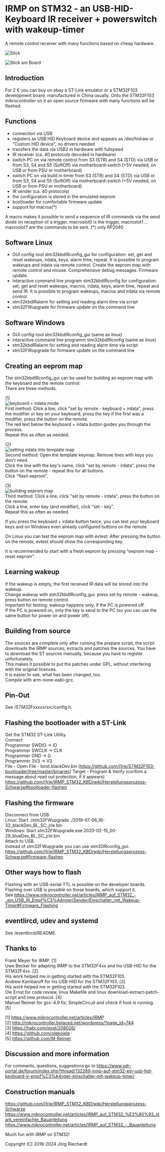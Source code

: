 # IRMP on STM32 - an USB-HID-Keyboard IR receiver + powerswitch with wakeup-timer

A remote control receiver with many functions based on cheap hardware.

![Stick](https://raw.githubusercontent.com/wiki/j1rie/IRMP_STM32_KBD/images/Stick.jpg)
  
![Stick am Board](https://raw.githubusercontent.com/wiki/j1rie/IRMP_STM32_KBD/images/Stick_am_Board.jpg)
 
## Introduction
For 2 € you can buy on ebay a ST-Link emulator or a STM32F103 development board, manufactured in China usually. Onto the STM32F103 mikrocontroller on it an open source firmware with many functions will be flashed.

## Functions
* connection via USB 
* registers as USB HID Keyboard device *and* appears as /dev/hidraw or "Custom HID device", no drivers needed
* transfers the data via USB2 in hardware with fullspeed 
* IR receiver (ca. 40 protocols decoded in hardware) 
* switch PC on via remote control from S3 (STR) and S4 (STD) via USB or from S3, S4 and S5 (SoftOff) via motherboard-switch (+5V needed, on USB or from PSU or motherboard) 
* switch PC on via build in timer from S3 (STR) and S4 (STD) via USB or from S3, S4 and S5 (SoftOff) via motherboard-switch (+5V needed, on USB or from PSU or motherboard) 
* IR sender (ca. 40 protocols) 
* the configuration is stored in the emulated eeprom
* bootloader for comfortable firmware update
* support for macros(*) 

A macro makes it possible to send a sequence of IR commands via the send diode on reception of a trigger.
 macroslot0 is the trigger, macroslot1 … macroslot7 are the commands to be sent.
(*) only RP2040

## Software Linux
* GUI config-tool stm32kbdIRconfig_gui for configuration: set, get and reset wakeups, irdata, keys, alarm time, repeat. It is possible to program wakeups and irdata via remote control. Create the eeprom map with remote control and mouse. Comprehensive debug messages. Firmware update.
* interactive command line program stm32kbdIRconfig for configuration: set, get and reset wakeups, macros, irdata, keys, alarm time, repeat and  send IR. It is possible to program wakeups, macros and irdata via remote control.
* stm32kbdIRalarm for setting and reading alarm time via script
* stm32FWupgrade for firmware update on the command line

## Software Windows
* GUI config-tool stm32kbdIRconfig_gui (same as linux)
* interactive command line programm stm32kbdIRconfig (same as linux)
* stm32kbdIRalarm for setting and reading alarm time via script
* stm32FWupgrade for firmware update on the command line

## Creating an eeprom map
The stm32kbdIRconfig_gui can be used for building an eeprom map with the keyboard and the remote control.  
There are three methods.  
  
(1)  
![keyboard + irdata mode](https://raw.githubusercontent.com/wiki/j1rie/IRMP_STM32_KBD/images/keyboard+irdata_mode.jpg)  
First method: Click a line, click "set by remote - keyboard + irdata", press the modifier or key on your keyboard, press the key if the first was a modifier, press the button on the remote.  
The red text below the keyboard + irdata button guides you through the process.  
Repeat this as often as needed.  
  
(2)  
![setting irdata into template map](https://raw.githubusercontent.com/wiki/j1rie/IRMP_STM32_KBD/images/setting_irdata_into_template_map.jpg)   
Second method: Open the template keymap. Remove lines with keys you don't need.  
Click the line with the key's name, click "set by remote - irdata", press the button on the remote - repeat this for all buttons.  
Click "flash eeprom".  
  
(3)  
![building eeprom map](https://raw.githubusercontent.com/wiki/j1rie/IRMP_STM32_KBD/images/building_eeprom_map.jpg)  
Third method: Click a line, click "set by remote - irdata", press the button on the remote.  
Click a line, enter key (and modifier), click "set - key".  
Repeat this as often as needed.  

If you press the keyboard + irdata-button twice, you can test your keyboard keys and on Windows even already configured buttons on the remote.  

On Linux you can test the eeprom map with evtest: After pressing the button on the remote, evtest should show the corresponding key.

It is recommended to start with a fresh eeprom by pressing "eeprom map - reset eeprom".

## Learning wakeup
If the wakeup is empty, the first received IR data will be stored into the wakeup.  
Change wakeup with stm32kbdIRconfig_gui: press set by remote - wakeup, press button on remote control.  
Important for testing: wakeup happens only, if the PC is powered off.  
If the PC is powered on, only the key is send to the PC (so you can use the same button for power on and power off).  

## Building from source
The sources are complete only after running the prepare script, the script downloads the IRMP sources, extracts and patches the sources. You have to download the ST sources manually, because you have to register unfortunately.  
This makes it possible to put the patches under GPL, without interfering with the original licences.  
It is easier to see, what has been changed, too.  
Compile with arm-none-eabi-gcc.  

## Pin-Out
See /STM32Fxxxxx/src/config.h.

## Flashing the bootloader with a ST-Link
Get the STM32 ST-Link Utility.  
Connect  
Programmer SWDIO -> IO  
Programmer SWCLK -> CLK  
Programmer GND -> G  
Programmer 3V3 -> V3  
File - Open File - boot.blackDev.bin (https://github.com/j1rie/STM32F103-bootloader/tree/master/binaries)
Target - Program & Verify (confirm a message about read out protection, if it appears)  
https://github.com/j1rie/IRMP_STM32_KBD/wiki/Herstellungsprozess-Schwarze#bootloader-flashen  

## Flashing the firmware
Disconnect from USB.  
Linux: Start ./stm32FWupgrade ./2019-07-06_16-32_blackDev_BL_SC_jrie.bin  
Windows: Start stm32FWupgrade.exe 2020-02-15_00-29_blueDev_BL_SC_jrie.bin  
Attach to USB.  
Instead of stm32FWupgrade you can use stm32IRconfig_gui.  
https://github.com/j1rie/IRMP_STM32_KBD/wiki/Herstellungsprozess-Schwarze#firmware-flashen  

## Other ways how to flash
Flashing with an USB-serial-TTL is possible on the developer boards.  
Flashing over USB is possible on those boards, which support it.  
See https://www.mikrocontroller.net/articles/IRMP_auf_STM32_-_ein_USB_IR_Empf%C3%A4nger/Sender/Einschalter_mit_Wakeup-Timer#Firmware_Flashing  

## eventlircd, udev and systemd
See /eventlircd/README.

## Thanks to
Frank Meyer for IRMP. [1]  
Uwe Becker for adapting IRMP to the STM32F4xx and his USB-HID for the STM32F4xx. [2]  
His work helped me in getting started with the STM32F105.  
Andrew Kambaroff for his USB-HID for the STM32F103. [3]  
His work helped me in getting started with the STM32F103.  
Ole Ernst for code review, linux Makefile and linux download-extract-patch-script and new protocol. [4]  
Manuel Reimer for gcc-4.9 fix, SimpleCircuit and check if host is running. [5]  

[1] https://www.mikrocontroller.net/articles/IRMP  
[2] http://mikrocontroller.bplaced.net/wordpress/?page_id=744  
[3] https://habr.com/post/208026/  
[4] https://github.com/olebowle  
[5] https://github.com/M-Reimer  

## Discussion and more information
For comments, questions, suggestions go to https://www.vdr-portal.de/forum/index.php?thread/132289-irmp-auf-stm32-ein-usb-hid-keyboard-ir-empf%C3%A4nger-einschalter-mit-wakeup-timer/

## Construction manuals
https://github.com/j1rie/IRMP_STM32_KBD/wiki/Herstellungsprozess-Schwarze  
https://www.mikrocontroller.net/articles/IRMP_auf_STM32_%E2%80%93_stark_vereinfachte_Bauanleitung  
https://www.mikrocontroller.net/articles/IRMP_auf_STM32_-_Bauanleitung   

Much fun with IRMP on STM32!

Copyright (C) 2018-2024 Jörg Riechardt
